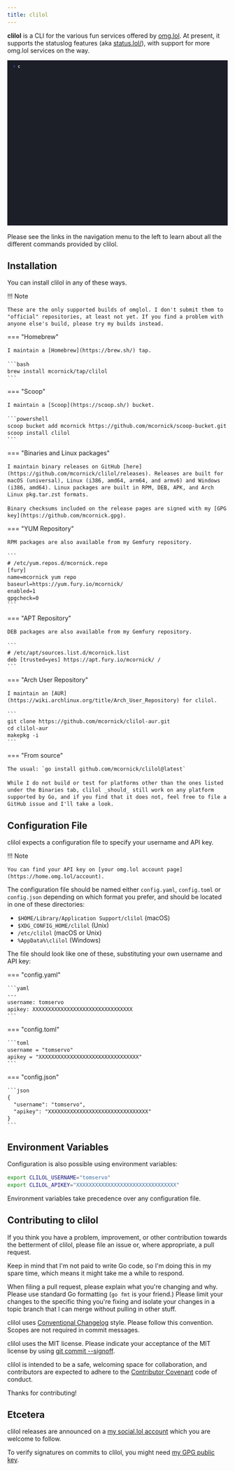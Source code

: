 ```yaml
---
title: clilol
---
```

__clilol__ is a CLI for the various fun services offered by [omg.lol](https://omg.lol/). At present, it supports the statuslog features (aka [status.lol/](https://status.lol/)), with support for more omg.lol services on the way.

![Screenshot](clilol.gif "Screenshot")

Please see the links in the navigation menu to the left to learn about all the different commands provided by clilol.

## Installation

You can install clilol in any of these ways.

!!! Note

    These are the only supported builds of omglol. I don't submit them to "official" repositories, at least not yet. If you find a problem with anyone else's build, please try my builds instead.

=== "Homebrew"

    I maintain a [Homebrew](https://brew.sh/) tap.

    ```bash
    brew install mcornick/tap/clilol
    ```

=== "Scoop"

    I maintain a [Scoop](https://scoop.sh/) bucket.

    ```powershell
    scoop bucket add mcornick https://github.com/mcornick/scoop-bucket.git
    scoop install clilol
    ```

=== "Binaries and Linux packages"

    I maintain binary releases on GitHub [here](https://github.com/mcornick/clilol/releases). Releases are built for macOS (universal), Linux (i386, amd64, arm64, and armv6) and Windows (i386, amd64). Linux packages are built in RPM, DEB, APK, and Arch Linux pkg.tar.zst formats.

    Binary checksums included on the release pages are signed with my [GPG key](https://github.com/mcornick.gpg).

=== "YUM Repository"

    RPM packages are also available from my Gemfury repository.

    ```
    # /etc/yum.repos.d/mcornick.repo
    [fury]
    name=mcornick yum repo
    baseurl=https://yum.fury.io/mcornick/
    enabled=1
    gpgcheck=0
    ```

=== "APT Repository"

    DEB packages are also available from my Gemfury repository.

    ```
    # /etc/apt/sources.list.d/mcornick.list
    deb [trusted=yes] https://apt.fury.io/mcornick/ /
    ```

=== "Arch User Repository"

    I maintain an [AUR](https://wiki.archlinux.org/title/Arch_User_Repository) for clilol.

    ```
    git clone https://github.com/mcornick/clilol-aur.git
    cd clilol-aur
    makepkg -i
    ```

=== "From source"

    The usual: `go install github.com/mcornick/clilol@latest`

    While I do not build or test for platforms other than the ones listed under the Binaries tab, clilol _should_ still work on any platform supported by Go, and if you find that it does not, feel free to file a GitHub issue and I'll take a look.

## Configuration File

clilol expects a configuration file to specify your username and API key.

!!! Note

    You can find your API key on [your omg.lol account page](https://home.omg.lol/account).

 The configuration file should be named either `config.yaml`, `config.toml` or `config.json` depending on which format you prefer, and should be located in one of these directories:

- `$HOME/Library/Application Support/clilol` (macOS)
- `$XDG_CONFIG_HOME/clilol` (Unix)
- `/etc/clilol` (macOS or Unix)
- `%AppData%\clilol` (Windows)

The file should look like one of these, substituting your own username and API key:

=== "config.yaml"

    ```yaml
    ---
    username: tomservo
    apikey: XXXXXXXXXXXXXXXXXXXXXXXXXXXXXXXX
    ```

=== "config.toml"

    ```toml
    username = "tomservo"
    apikey = "XXXXXXXXXXXXXXXXXXXXXXXXXXXXXXXX"
    ```

=== "config.json"

    ```json
    {
      "username": "tomservo",
      "apikey": "XXXXXXXXXXXXXXXXXXXXXXXXXXXXXXXX"
    }
    ```

## Environment Variables

Configuration is also possible using environment variables:

```sh
export CLILOL_USERNAME="tomservo"
export CLILOL_APIKEY="XXXXXXXXXXXXXXXXXXXXXXXXXXXXXXXX"
```

Environment variables take precedence over any configuration file.

## Contributing to clilol

If you think you have a problem, improvement, or other contribution towards the betterment of clilol, please file an issue or, where appropriate, a pull request.

Keep in mind that I'm not paid to write Go code, so I'm doing this in my spare time, which means it might take me a while to respond.

When filing a pull request, please explain what you're changing and why. Please use standard Go formatting (`go fmt` is your friend.) Please limit your changes to the specific thing you're fixing and isolate your changes in a topic branch that I can merge without pulling in other stuff.

clilol uses [Conventional Changelog](https://github.com/conventional-changelog/conventional-changelog-angular/blob/master/convention.md) style. Please follow this convention. Scopes are not required in commit messages.

clilol uses the MIT license. Please indicate your acceptance of the MIT license by using [git commit --signoff](https://git-scm.com/docs/git-commit#Documentation/git-commit.txt--s).

clilol is intended to be a safe, welcoming space for collaboration, and contributors are expected to adhere to the [Contributor Covenant](http://contributor-covenant.org) code of conduct.

Thanks for contributing!

## Etcetera

clilol releases are announced on a [my social.lol account](https://social.lol/@mcornick) which you are welcome to follow.

To verify signatures on commits to clilol, you might need [my GPG public key](https://github.com/mcornick.gpg).
